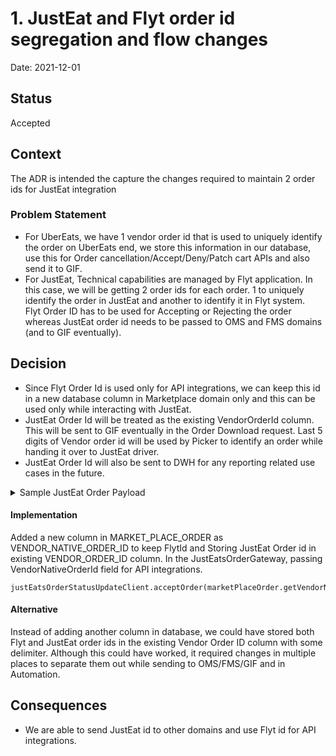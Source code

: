 # 1. JustEat and Flyt order id segregation and flow changes
Date: 2021-12-01

## Status
Accepted

## Context
The ADR is intended the capture the changes required to maintain 2 order ids for JustEat integration

### Problem Statement
- For UberEats, we have 1 vendor order id that is used to uniquely identify the order on UberEats end, we store this information in our database, use this for Order cancellation/Accept/Deny/Patch cart APIs and also send it to GIF. 
- For JustEat, Technical capabilities are managed by Flyt application. In this case, we will be getting 2 order ids for each order. 1 to uniquely identify the order in JustEat and another to identify it in Flyt system.  
  Flyt Order ID has to be used for Accepting or Rejecting the order whereas JustEat order id needs to be passed to OMS and FMS domains (and to GIF eventually).   

## Decision
- Since Flyt Order Id is used only for API integrations, we can keep this id in a new database column in Marketplace domain only and this can be used only while interacting with JustEat. 
- JustEat Order Id will be treated as the existing VendorOrderId column. This will be sent to GIF eventually in the Order Download request. Last 5 digits of Vendor order id will be used by Picker to identify an order while handing it over to JustEat driver.
- JustEat Order Id will also be sent to DWH for any reporting related use cases in the future.
<details>
  <summary>Sample JustEat Order Payload</summary>

```json
{
  "type": "delivery-by-delivery-partner",
  "posLocationId": "AKZ12",
  "id": "38bbeb45-f520-4438-a44f-0fcdbb29e166",
  "location": {
    "id": 1296,
    "timezone": "Europe/London"
  },
  "driver": {
    "first_name": "John",
    "last_name": "Smith",
    "phone_number": "555-111-3344"
  },
  "items": [
    {
      "name": "Cheeseburger",
      "description": "",
      "plu": "M2",
      "children": [],
      "price": 1700,
      "notes": ""
    }
  ],
  "created_at": "1606780145",
  "channel": {
    "id": 32,
    "name": "Just Eat"
  },
  "collect_at": "1606780980",
  "kitchen_notes": "",
  "third_party_order_reference": "22721763",
  "total": 1800,
  "payment_method": "CARD",
  "menu_reference": "",
  "payment": {
    "items_in_cart": {
      "inc_tax": 2160,
      "tax": 360
    },
    "adjustments": [
      {
        "name": "bagFee",
        "price": {
          "inc_tax": 199,
          "tax": 0
        }
      }
    ],
    "final": {
      "inc_tax": 2359,
      "tax": 360
    }
  },
  "delivery": {
    "first_name": "****************",
    "last_name": "****************",
    "line_one": "**********************",
    "line_two": "",
    "city": "*****",
    "postcode": "*****",
    "email": "customer@email.hidden",
    "coordinates": {
      "longitude": -97.13560152293131,
      "latitude": 49.898498728223224,
      "longitude_as_string": "-122.2966",
      "latitude_as_string": "49.8984"
    },
    "phone_masking_code": ""
  },
  "extras": {}
}
```
</details>

#### Implementation
Added a new column in MARKET_PLACE_ORDER as VENDOR_NATIVE_ORDER_ID to keep FlytId and Storing JustEat Order id in existing VENDOR_ORDER_ID column. 
In the JustEatsOrderGateway, passing VendorNativeOrderId field for API integrations. 
```
justEatsOrderStatusUpdateClient.acceptOrder(marketPlaceOrder.getVendorNativeOrderId())
```

#### Alternative
Instead of adding another column in database, we could have stored both Flyt and JustEat order ids in the existing Vendor Order ID column with some delimiter. 
Although this could have worked, it required changes in multiple places to separate them out while sending to OMS/FMS/GIF and in Automation. 

## Consequences
- We are able to send JustEat id to other domains and use Flyt id for API integrations.